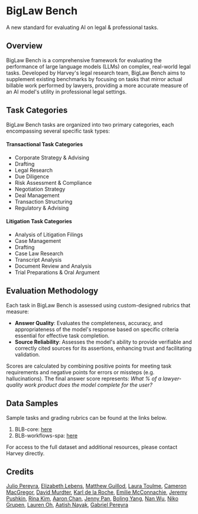 # BigLaw Bench
A new standard for evaluating AI on legal & professional tasks.

## Overview
BigLaw Bench is a comprehensive framework for evaluating the performance of large language models (LLMs) on complex, real-world legal tasks. Developed by Harvey's legal research team, BigLaw Bench aims to supplement existing benchmarks by focusing on tasks that mirror actual billable work performed by lawyers, providing a more accurate measure of an AI model's utility in professional legal settings.

## Task Categories
BigLaw Bench tasks are organized into two primary categories, each encompassing several specific task types:

#### Transactional Task Categories
- Corporate Strategy & Advising
- Drafting
- Legal Research
- Due Diligence
- Risk Assessment & Compliance
- Negotiation Strategy
- Deal Management
- Transaction Structuring
- Regulatory & Advising

#### Litigation Task Categories
- Analysis of Litigation Filings
- Case Management
- Drafting
- Case Law Research
- Transcript Analysis
- Document Review and Analysis
- Trial Preparations & Oral Argument

## Evaluation Methodology
Each task in BigLaw Bench is assessed using custom-designed rubrics that measure:
- **Answer Quality**: Evaluates the completeness, accuracy, and appropriateness of the model's response based on specific criteria essential for effective task completion.
- **Source Reliability**: Assesses the model's ability to provide verifiable and correctly cited sources for its assertions, enhancing trust and facilitating validation.

Scores are calculated by combining positive points for meeting task requirements and negative points for errors or missteps (e.g. hallucinations). The final answer score represents: *What % of a lawyer-quality work product does the model complete for the user?*

## Data Samples
Sample tasks and grading rubrics can be found at the links below.

1. BLB-core: [here](blb-core)
2. BLB-workflows-spa: [here](blb-workflows/spa)

For access to the full dataset and additional resources, please contact Harvey directly.

## Credits
[Julio Pereyra](https://www.linkedin.com/in/julio-pereyra-411738147), [Elizabeth Lebens](https://www.linkedin.com/in/beth-lebens-777847263), [Matthew Guillod](https://www.linkedin.com/in/matthew-guillod-284671116), [Laura Toulme](https://www.linkedin.com/in/laura-toulme-a6b66182), [Cameron MacGregor](https://www.linkedin.com/in/cameron-macgregor-396580164), [David Murdter](https://www.linkedin.com/in/davidmurdter), [Karl de la Roche](https://www.linkedin.com/in/karldelaroche), [Emilie McConnachie](https://www.linkedin.com/in/emilie-mcconnachie), [Jeremy Pushkin](https://www.linkedin.com/in/jeremypushkin), [Rina Kim](https://www.linkedin.com/in/rinakime), [Aaron Chan](https://www.linkedin.com/in/aaron-y-chan), [Jenny Pan](https://www.linkedin.com/in/jennyypan), [Boling Yang](https://www.linkedin.com/in/boling-yang-104534123), [Nan Wu](https://www.linkedin.com/in/nan-wu-41895bb7), [Niko Grupen](https://www.linkedin.com/in/nikogrupen), [Lauren Oh](https://www.linkedin.com/in/lauren-dayoun-oh), [Aatish Nayak](https://www.linkedin.com/in/aatishn), [Gabriel Pereyra](https://www.linkedin.com/in/gabepereyra)
